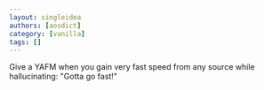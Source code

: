```yaml
---
layout: singleidea
authors: [aosdict]
category: [vanilla]
tags: []
---
```

Give a YAFM when you gain very fast speed from any source while hallucinating: "Gotta go fast!"
